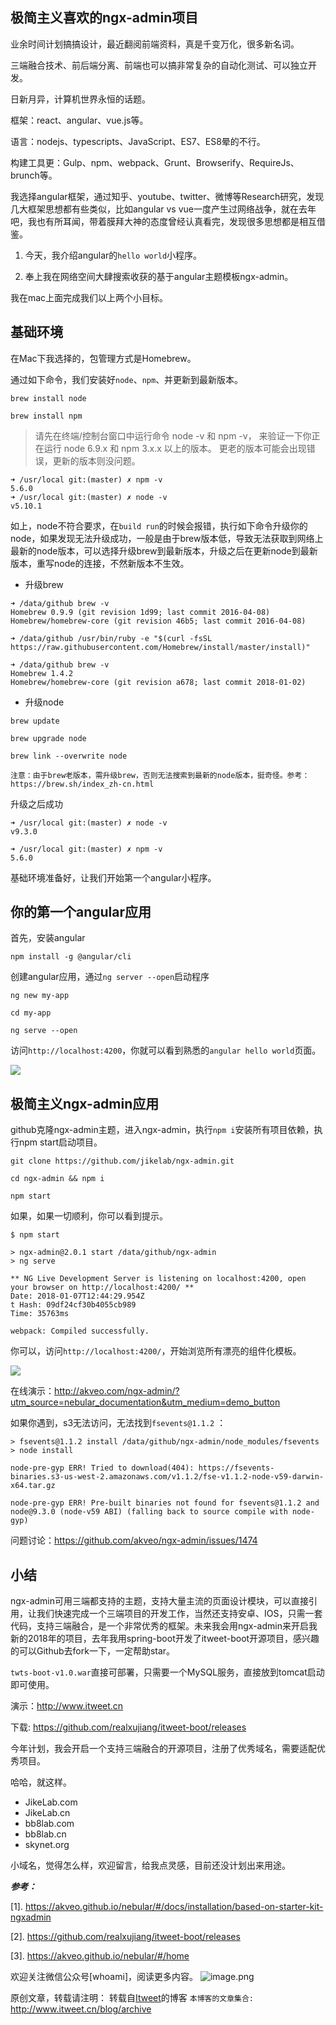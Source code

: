 极简主义喜欢的ngx-admin项目
---

业余时间计划搞搞设计，最近翻阅前端资料，真是千变万化，很多新名词。

三端融合技术、前后端分离、前端也可以搞非常复杂的自动化测试、可以独立开发。

日新月异，计算机世界永恒的话题。

框架：react、angular、vue.js等。

语言：nodejs、typescripts、JavaScript、ES7、ES8晕的不行。

构建工具更：Gulp、npm、webpack、Grunt、Browserify、RequireJs、brunch等。

我选择angular框架，通过知乎、youtube、twitter、微博等Research研究，发现几大框架思想都有些类似，比如angular vs vue一度产生过网络战争，就在去年吧，我也有所耳闻，带着膜拜大神的态度曾经认真看完，发现很多思想都是相互借鉴。

1. 今天，我介绍angular的`hello world`小程序。

2. 奉上我在网络空间大肆搜索收获的基于angular主题模板ngx-admin。

我在mac上面完成我们以上两个小目标。

## 基础环境

在Mac下我选择的，包管理方式是Homebrew。

通过如下命令，我们安装好`node`、`npm`、并更新到最新版本。

```
brew install node

brew install npm
```

> 请先在终端/控制台窗口中运行命令 node -v 和 npm -v， 来验证一下你正在运行 node 6.9.x 和 npm 3.x.x 以上的版本。 更老的版本可能会出现错误，更新的版本则没问题。

```
➜ /usr/local git:(master) ✗ npm -v
5.6.0
➜ /usr/local git:(master) ✗ node -v
v5.10.1
```

如上，node不符合要求，在`build run`的时候会报错，执行如下命令升级你的node，如果发现无法升级成功，一般是由于brew版本低，导致无法获取到网络上最新的node版本，可以选择升级brew到最新版本，升级之后在更新node到最新版本，重写node的连接，不然新版本不生效。

* 升级brew

```
➜ /data/github brew -v
Homebrew 0.9.9 (git revision 1d99; last commit 2016-04-08)
Homebrew/homebrew-core (git revision 46b5; last commit 2016-04-08)

➜ /data/github /usr/bin/ruby -e "$(curl -fsSL https://raw.githubusercontent.com/Homebrew/install/master/install)"

➜ /data/github brew -v
Homebrew 1.4.2
Homebrew/homebrew-core (git revision a678; last commit 2018-01-02)
```

* 升级node

```
brew update

brew upgrade node

brew link --overwrite node
```

`注意：由于brew老版本，需升级brew，否则无法搜索到最新的node版本，挺奇怪。参考：https://brew.sh/index_zh-cn.html`

升级之后成功
```
➜ /usr/local git:(master) ✗ node -v                                                           
v9.3.0

➜ /usr/local git:(master) ✗ npm -v                                                    
5.6.0
```

基础环境准备好，让我们开始第一个angular小程序。

## 你的第一个angular应用

首先，安装angular

```
npm install -g @angular/cli
```

创建angular应用，通过`ng server --open`启动程序

```
ng new my-app

cd my-app

ng serve --open
```

访问`http://localhost:4200`，你就可以看到熟悉的`angular hello world`页面。

![](https://angular.cn/generated/images/guide/cli-quickstart/my-first-app.png)

## 极简主义ngx-admin应用

github克隆ngx-admin主题，进入ngx-admin，执行`npm i`安装所有项目依赖，执行npm start启动项目。

```
git clone https://github.com/jikelab/ngx-admin.git

cd ngx-admin && npm i

npm start
```

如果，如果一切顺利，你可以看到提示。

```
$ npm start                                                       

> ngx-admin@2.0.1 start /data/github/ngx-admin
> ng serve

** NG Live Development Server is listening on localhost:4200, open your browser on http://localhost:4200/ **
Date: 2018-01-07T12:44:29.954Z                                                     t Hash: 09df24cf30b4055cb989
Time: 35763ms

webpack: Compiled successfully.
```

你可以，访问`http://localhost:4200/`，开始浏览所有漂亮的组件化模板。

![](https://camo.githubusercontent.com/33036bf7ec00d508575b5207a5799052cda93825/68747470733a2f2f692e696d6775722e636f6d2f586f4a7466764b2e676966)

在线演示：http://akveo.com/ngx-admin/?utm_source=nebular_documentation&utm_medium=demo_button

如果你遇到，s3无法访问，无法找到`fsevents@1.1.2` ：

```
> fsevents@1.1.2 install /data/github/ngx-admin/node_modules/fsevents
> node install

node-pre-gyp ERR! Tried to download(404): https://fsevents-binaries.s3-us-west-2.amazonaws.com/v1.1.2/fse-v1.1.2-node-v59-darwin-x64.tar.gz

node-pre-gyp ERR! Pre-built binaries not found for fsevents@1.1.2 and node@9.3.0 (node-v59 ABI) (falling back to source compile with node-gyp)
```

问题讨论：https://github.com/akveo/ngx-admin/issues/1474

## 小结

ngx-admin可用三端都支持的主题，支持大量主流的页面设计模块，可以直接引用，让我们快速完成一个三端项目的开发工作，当然还支持安卓、IOS，只需一套代码，支持三端融合，是一个非常优秀的框架。未来我会用ngx-admin来开启我新的2018年的项目，去年我用spring-boot开发了itweet-boot开源项目，感兴趣的可以Github去fork一下，一定帮助star。

`twts-boot-v1.0.war`直接可部署，只需要一个MySQL服务，直接放到tomcat启动即可使用。

演示：http://www.itweet.cn

下载: https://github.com/realxujiang/itweet-boot/releases

今年计划，我会开启一个支持三端融合的开源项目，注册了优秀域名，需要适配优秀项目。

哈哈，就这样。

- JikeLab.com
- JikeLab.cn
- bb8lab.com
- bb8lab.cn
- skynet.org

小域名，觉得怎么样，欢迎留言，给我点灵感，目前还没计划出来用途。

***参考：***

[1]. https://akveo.github.io/nebular/#/docs/installation/based-on-starter-kit-ngxadmin

[2]. https://github.com/realxujiang/itweet-boot/releases

[3]. https://akveo.github.io/nebular/#/home

欢迎关注微信公众号[whoami]，阅读更多内容。
![image.png](http://upload-images.jianshu.io/upload_images/9687832-2ff1ee6f489dcff3.png?imageMogr2/auto-orient/strip%7CimageView2/2/w/1240)

原创文章，转载请注明： 转载自[Itweet](http://www.itweet.cn)的博客
`本博客的文章集合:` http://www.itweet.cn/blog/archive